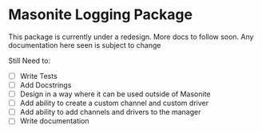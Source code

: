 # Masonite Logging Package

This package is currently under a redesign. More docs to follow soon. Any documentation here seen is subject to change

Still Need to:

- [ ] Write Tests
- [ ] Add Docstrings
- [ ] Design in a way where it can be used outside of Masonite
- [ ] Add ability to create a custom channel and custom driver
- [ ] Add ability to add channels and drivers to the manager
- [ ] Write documentation
